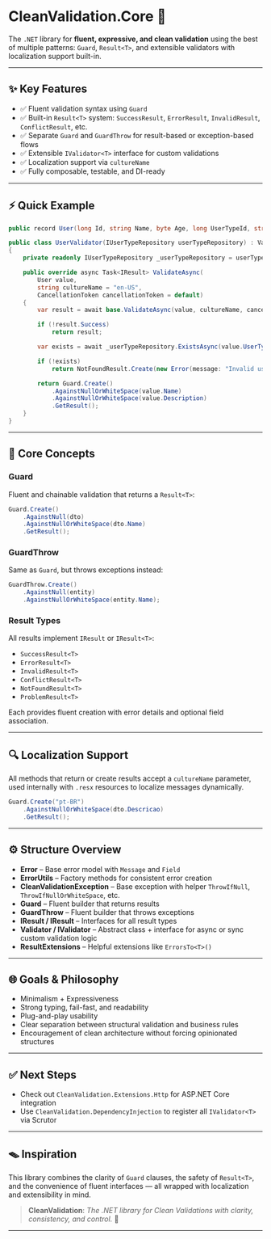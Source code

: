# CleanValidation.Core 🐚

The `.NET` library for **fluent, expressive, and clean validation** using the best of multiple patterns: `Guard`, `Result<T>`, and extensible validators with localization support built-in.

---

## ✨ Key Features

* ✅ Fluent validation syntax using `Guard`
* ✅ Built-in `Result<T>` system: `SuccessResult`, `ErrorResult`, `InvalidResult`, `ConflictResult`, etc.
* ✅ Separate `Guard` and `GuardThrow` for result-based or exception-based flows
* ✅ Extensible `IValidator<T>` interface for custom validations
* ✅ Localization support via `cultureName`
* ✅ Fully composable, testable, and DI-ready

---

## ⚡ Quick Example

```csharp
public record User(long Id, string Name, byte Age, long UserTypeId, string Description);

public class UserValidator(IUserTypeRepository userTypeRepository) : Validator<User>
{
    private readonly IUserTypeRepository _userTypeRepository = userTypeRepository;

    public override async Task<IResult> ValidateAsync(
        User value,
        string cultureName = "en-US",
        CancellationToken cancellationToken = default)
    {
        var result = await base.ValidateAsync(value, cultureName, cancellationToken);

        if (!result.Success)
            return result;

        var exists = await _userTypeRepository.ExistsAsync(value.UserTypeId, cancellationToken);

        if (!exists)
            return NotFoundResult.Create(new Error(message: "Invalid user type id", field: nameof(user.UserTypeId)));

        return Guard.Create()
            .AgainstNullOrWhiteSpace(value.Name)
            .AgainstNullOrWhiteSpace(value.Description)
            .GetResult();
    }
}
```

---

## 🔨 Core Concepts

### Guard

Fluent and chainable validation that returns a `Result<T>`:

```csharp
Guard.Create()
    .AgainstNull(dto)
    .AgainstNullOrWhiteSpace(dto.Name)
    .GetResult();
```

### GuardThrow

Same as `Guard`, but throws exceptions instead:

```csharp
GuardThrow.Create()
    .AgainstNull(entity)
    .AgainstNullOrWhiteSpace(entity.Name);
```

### Result Types

All results implement `IResult` or `IResult<T>`:

* `SuccessResult<T>`
* `ErrorResult<T>`
* `InvalidResult<T>`
* `ConflictResult<T>`
* `NotFoundResult<T>`
* `ProblemResult<T>`

Each provides fluent creation with error details and optional field association.

---

## 🔍 Localization Support

All methods that return or create results accept a `cultureName` parameter, used internally with `.resx` resources to localize messages dynamically.

```csharp
Guard.Create("pt-BR")
    .AgainstNullOrWhiteSpace(dto.Descricao)
    .GetResult();
```

---

## ⚙ Structure Overview

* **Error** – Base error model with `Message` and `Field`
* **ErrorUtils** – Factory methods for consistent error creation
* **CleanValidationException** – Base exception with helper `ThrowIfNull`, `ThrowIfNullOrWhiteSpace`, etc.
* **Guard** – Fluent builder that returns results
* **GuardThrow** – Fluent builder that throws exceptions
* **IResult / IResult<T>** – Interfaces for all result types
* **Validator<T> / IValidator<T>** – Abstract class + interface for async or sync custom validation logic
* **ResultExtensions** – Helpful extensions like `ErrorsTo<T>()`

---

## 🌐 Goals & Philosophy

* Minimalism + Expressiveness
* Strong typing, fail-fast, and readability
* Plug-and-play usability
* Clear separation between structural validation and business rules
* Encouragement of clean architecture without forcing opinionated structures

---

## ✅ Next Steps

* Check out `CleanValidation.Extensions.Http` for ASP.NET Core integration
* Use `CleanValidation.DependencyInjection` to register all `IValidator<T>` via Scrutor

---

## 🪤 Inspiration

This library combines the clarity of `Guard` clauses, the safety of `Result<T>`, and the convenience of fluent interfaces — all wrapped with localization and extensibility in mind.

> **CleanValidation**: *The .NET library for Clean Validations with clarity, consistency, and control.* 🐚

---
